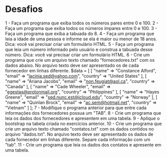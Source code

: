# Desafios

1 - Faça um programa que exiba todos os números pares entre 0 e 100.
2 - Faça um programa que exiba todos os números ímpares entre 0 e 100.
3 - Faça um programa que exiba a tabuada do 8.
4 - Faça um programa que leia a idade de uma pessoa e informe se ela é maior ou menor de 18 anos. Dica: você vai    precisar criar um formulário HTML.
5 - Faça um programa que leia um número informado pelo usuário e construa a tabuada desse número. Dica: você vai precisar criar um formulário HTML.
6 - Crie um programa que crie um arquivo texto chamado "fornecedores.txt" com os dados abaixo. No arquivo texto deve ser apresentado os de cada fornecedor em linhas diferente.
$data = [
    [
        "name" => "Constance Alford",
        "email" => "lacinia.sed@yahoo.com",
        "country" => "United States"
    ],
    [
        "name" => "Ariana Jacobs",
        "email" => "non.feugiat@aol.ca",
        "country" => "Canada"
    ],
    [
        "name" => "Cade Wheeler",
        "email" => "egestas@protonmail.org",
        "country" => "Philippines"
    ],
    [
        "name" => "Hayes Greene",
        "email" => "sed.nunc.est@icloud.edu",
        "country" => "Norway"
    ],
    [
        "name" => "Quinlan Brock",
        "email" => "ac.sem@hotmail.net",
        "country" => "Vietnam"
    ]
];
7 - Modifique o programa anterior para que entre cada informações dos fornecedores possua um "TAB".
8 - Crie um programa que leia os dados dos fornecedores e apresentem em uma tabela.
9 - Aplique o bootstrap na tabela criada no exercícios anterior.
10 - Crie um programa que crie um arquivo texto chamado "contatos.txt" com os dados contidos no arquivo "dados.txt". No arquivo texto deve ser apresentado os dados de cada fornecedor em linhas diferente. Separe cada informação com um "tab".
11 - Crie um programa que leia os dados dos contatos e apresente em uma tabela.